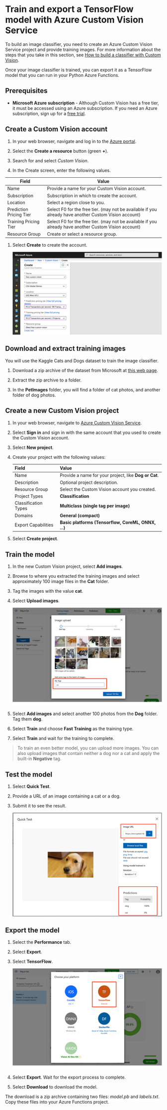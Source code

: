 # Train and export a TensorFlow model with Azure Custom Vision Service

To build an image classifier, you need to create an Azure Custom Vision Service 
project and provide training images. For more information about the steps that 
you take in this section, see [How to build a classifier with Custom Vision](https://docs.microsoft.com/azure/cognitive-services/custom-vision-service/getting-started-build-a-classifier?WT.mc_id=functionspython-github-antchu).

Once your image classifier is trained, you can export it as a TensorFlow model 
that you can run in your Python Azure Functions.


## Prerequisites

* **Microsoft Azure subscription** - Although Custom Vision has a free tier, 
  it must be accessed using an Azure subscription. If you need an Azure subscription, 
  sign up for a [free trial](https://azure.microsoft.com/free/?WT.mc_id=functionspython-github-antchu).


## Create a Custom Vision account

1. In your web browser, navigate and log in to the [Azure portal](https://portal.azure.com/?WT.mc_id=functionspython-github-antchu).

1. Select the **Create a resource** button (green **+**).

1. Search for and select *Custom Vision*.

1. In the Create screen, enter the following values.

| Field                   | Value                                                                                                 |
|-------------------------|-------------------------------------------------------------------------------------------------------|
| Name                    | Provide a name for your Custom Vision account.                                                        |
| Subscription            | Subscription in which to create the account.                                                          |
| Location                | Select a region close to you.                                                                         |
| Prediction Pricing Tier | Select F0 for the free tier. (may not be available if you already have another Custom Vision account) |
| Training Pricing Tier   | Select F0 for the free tier. (may not be available if you already have another Custom Vision account) |
| Resource Group          | Create or select a resource group.                                                                    |


1. Select **Create** to create the account.

   ![Create Custom Vision account](resources/assets/create-custom-vision.png)

## Download and extract training images

You will use the Kaggle Cats and Dogs dataset to train the image classifier.

1. Download a zip archive of the dataset from Microsoft at [this web page](https://www.microsoft.com/en-us/download/details.aspx?id=54765&WT.mc_id=functionspython-github-antchu).

1. Extract the zip archive to a folder.

1. In the **PetImages** folder, you will find a folder of cat photos, and another folder of dog photos.

## Create a new Custom Vision project

1. In your web browser, navigate to [Azure Custom Vision Service](https://www.customvision.ai/).

1. Select **Sign in** and sign in with the same account that you used to create the Custom Vision account.

1. Select **New project**.

1. Create your project with the following values:

   | Field | Value |
      | ----- | ----- |
   | Name | Provide a name for your project, like **Dog or Cat**. |
   | Description | Optional project description. |
   | Resource Group | Select the Custom Vision account you created. |
   | Project Types | **Classification** |
   | Classification Types | **Multiclass (single tag per image)** |
   | Domains | **General (compact)** |
   | Export Capabilities | **Basic platforms (Tensorflow, CoreML, ONNX, ...)** |

1. Select **Create project**.

## Train the model

1. In the new Custom Vision project, select **Add images**.

1. Browse to where you extracted the training images and select approximately 100 image files in the **Cat** folder.

1. Tag the images with the value **cat**.

1. Select **Upload images**.

   ![Tag cat images](resources/assets/tag-images.png)

1. Select **Add images** and select another 100 photos from the **Dog** folder. Tag them **dog**.

1. Select **Train** and choose **Fast Training** as the training type.

1. Select **Train** and wait for the training to complete.

> To train an even better model, you can upload more images. You can also upload images that contain neither a dog nor a cat and apply the built-in **Negative** tag.

## Test the model

1. Select **Quick Test**.

1. Provide a URL of an image containing a cat or a dog.

1. Submit it to see the result.

   ![Quick test](resources/assets/quick-test.png)

## Export the model

1. Select the **Performance** tab.

1. Select **Export**.

1. Select **TensorFlow**.

   ![Exporting a TensorFlow model](resources/assets/export-tensorflow.png)

1. Select **Export**. Wait for the export process to complete.

1. Select **Download** to download the model.

The download is a zip archive containing two files: *model.pb* and *labels.txt*. Copy these files into your Azure Functions project.
